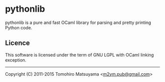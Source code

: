pythonlib
=========

pythonlib is a pure and fast OCaml library for parsing and pretty
printing Python code.

Licence
-------

This software is licensed under the term of GNU LGPL with OCaml
linking exception.

----

Copyright (C) 2011-2015  Tomohiro Matsuyama <<m2ym.pub@gmail.com>>
